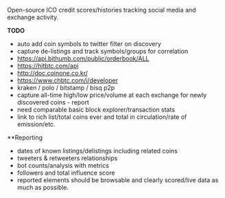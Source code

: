 Open-source ICO credit scores/histories tracking social media and exchange activity.

**TODO**
* auto add coin symbols to twitter filter on discovery
* capture de-listings and track symbols/groups for correlation
* https://api.bithumb.com/public/orderbook/ALL
* https://hitbtc.com/api
* http://doc.coinone.co.kr/
* https://www.chbtc.com/i/developer
* kraken / polo / bitstamp / bisq p2p
* capture all-time high/low price/volume at each exchange for newly discovered coins - report
* need comparable basic block explorer/transaction stats
* link to rich list/total coins ever and total in circulation/rate of emission/etc.

**Reporting
* dates of known listings/delistings including related coins
* tweeters & retweeters relationships
* bot counts/analysis with metrics
* followers and total influence score
* reported elements should be browsable and clearly scored/live data as much as possible.
